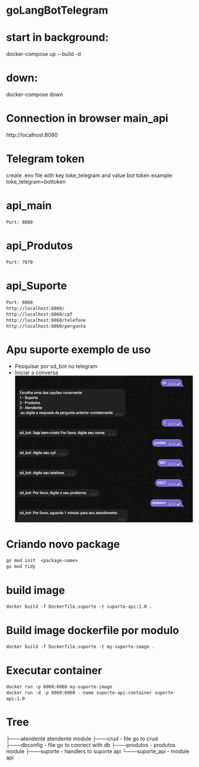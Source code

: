 # goLangBotTelegram

# start in background:
docker-compose up --build -d 

# down:
docker-compose down

# Connection in browser main_api
http://localhost:8080

# Telegram token 

create .env file with key toke_telegram and value bot token
example: toke_telegram=bottoken

# api_main
    Port: 8080

# api_Produtos
    Port: 7070

# api_Suporte
    Port: 6060
    http://localhost:6060/
    http://localhost:6060/cpf
    http://localhost:6060/telefone
    http://localhost:6060/pergunta

# Apu suporte exemplo de uso
* Pesquisar por sd_bot no telegram
* Iniciar a conversa
![alt text](suporte-exemplo.png)


# Criando novo package
    go mod init  <package-name>
    go mod tidy

# build image
    docker build -f Dockerfile.suporte -t suporte-api:1.0 .

# Build image dockerfile por modulo
    docker build -f Dockerfile.suporte -t my-suporte-image .

# Executar container
    docker run -p 6060:6060 my-suporte-image
    docker run -d -p 6060:6060 --name suporte-api-container suporte-api:1.0

# Tree
├───atendente  atendente module
├───crud - file go to crud
├───dbconfig - file go to connect with db
├───produtos -  produtos module
├───suporte - handlers to suporte api
└───suporte_api - module api 